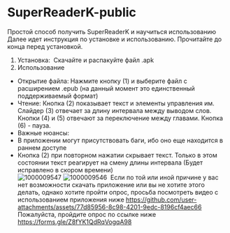 ‎
# SuperReaderK-public
Простой способ получить SuperReaderK и научиться использованию
‎
Далее идет инструкция по установке и использованию. Прочитайте до конца перед установкой.
‎
1. Установка:
‎‎   Скачайте и распакуйте файл .apk
‎
2. Использование
- Открытие файла: Нажмите кнопку (1) и выберите файл с расширением .epub (на данный момент это единственный поддерживаемый формат)
- Чтение: Кнопка (2) показывает текст и элементы управления им. Слайдер (3) отвечает за длину интервала между выводом слов. Кнопки (4) и (5) отвечают за переключение между главами. Кнопка (6) - пауза.
- Важные нюансы:
- В приложении могут присутствовать баги, ибо оно еще находится в раннем доступе
- Кнопка (2) при повторном нажатии скрывает текст. Только в этом состоянии текст реагирует на смену длины интервала (Будет исправлено в скором времени)
‎        
![1000009547](https://github.com/user-attachments/assets/ccde359e-7012-4354-a5e3-7ae08ed4fb55)
![1000009546](https://github.com/user-attachments/assets/44bb274e-1afb-4668-bdf4-642f3d05a45d)
‎
Если по той или иной причине у вас нет возможности скачать приложение или вы не хотите этого делать, однако хотите пройти опрос, просьба посмотреть видео с использованием приложения ниже
https://github.com/user-attachments/assets/77d85956-8c98-4201-9edc-8196cf4aec66
‎
Пожалуйста, пройдите опрос по ссылке ниже
   https://forms.gle/Z8fYK1QdRqVogqA98
